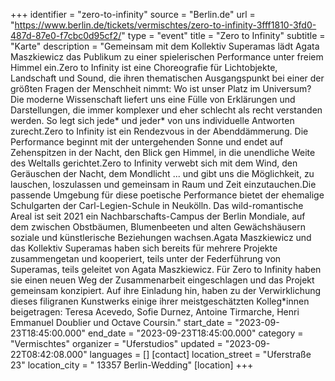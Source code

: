 +++
identifier = "zero-to-infinity"
source = "Berlin.de"
url = "https://www.berlin.de/tickets/vermischtes/zero-to-infinity-3fff1810-3fd0-487d-87e0-f7cbc0d95cf2/"
type = "event"
title = "Zero to Infinity"
subtitle = "Karte"
description = "Gemeinsam mit dem Kollektiv Superamas lädt Agata Maszkiewicz das Publikum zu einer spielerischen Performance unter freiem Himmel ein.Zero to Infinity ist eine Choreografie für Lichtobjekte, Landschaft und Sound, die ihren thematischen Ausgangspunkt bei einer der größten Fragen der Menschheit nimmt: Wo ist unser Platz im Universum? Die moderne Wissenschaft liefert uns eine Fülle von Erklärungen und Darstellungen, die immer komplexer und eher schlecht als recht verstanden werden. So legt sich jede* und jeder* von uns individuelle Antworten zurecht.Zero to Infinity ist ein Rendezvous in der Abenddämmerung. Die Performance beginnt mit der untergehenden Sonne und endet auf Zehenspitzen in der Nacht, den Blick gen Himmel, in die unendliche Weite des Weltalls gerichtet.Zero to Infinity verwebt sich mit dem Wind, den Geräuschen der Nacht, dem Mondlicht ... und gibt uns die Möglichkeit, zu lauschen, loszulassen und gemeinsam in Raum und Zeit einzutauchen.Die passende Umgebung für diese poetische Performance bietet der ehemalige Schulgarten der Carl-Legien-Schule in Neukölln. Das wild-romantische Areal ist seit 2021 ein Nachbarschafts-Campus der Berlin Mondiale, auf dem zwischen Obstbäumen, Blumenbeeten und alten Gewächshäusern soziale und künstlerische Beziehungen wachsen.Agata Maszkiewicz und das Kollektiv Superamas haben sich bereits für mehrere Projekte zusammengetan und kooperiert, teils unter der Federführung von Superamas, teils geleitet von Agata Maszkiewicz. Für Zero to Infinity haben sie einen neuen Weg der Zusammenarbeit eingeschlagen und das Projekt gemeinsam konzipiert. Auf ihre Einladung hin, haben zu der Verwirklichung dieses filigranen Kunstwerks einige ihrer meistgeschätzten Kolleg*innen beigetragen: Teresa Acevedo, Sofie Durnez, Antoine Tirmarche, Henri Emmanuel Doublier und Octave Coursin."
start_date = "2023-09-23T18:45:00.000"
end_date = "2023-09-23T18:45:00.000"
category = "Vermischtes"
organizer = "Uferstudios"
updated = "2023-09-22T08:42:08.000"
languages = []
[contact]
location_street = "Uferstraße 23"
location_city = " 13357 Berlin-Wedding"
[location]
+++